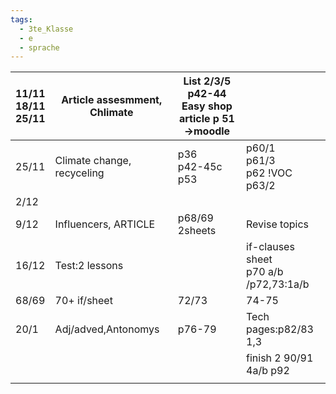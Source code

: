 ```yaml
---
tags:
  - 3te_Klasse
  - e
  - sprache
---
```


| 11/11<br>18/11<br>25/11 | Article assesmment, Chlimate | List 2/3/5<br>p42-44<br>Easy shop article p 51<br>→moodle |                                          |
| ----------------------- | ---------------------------- | --------------------------------------------------------- | ---------------------------------------- |
| 25/11                   | Climate change, recyceling   | p36<br>p42-45c<br>p53                                     | p60/1<br>p61/3<br>p62 !VOC<br>p63/2      |
| 2/12                    |                              |                                                           |                                          |
| 9/12                    | Influencers, ARTICLE         | p68/69<br>2sheets                                         | Revise topics<br>                        |
| 16/12                   | Test:2 lessons               |                                                           | if-clauses sheet<br>p70 a/b /p72,73:1a/b |
| 68/69                   | 70+ if/sheet                 | 72/73                                                     | 74-75                                    |
| 20/1                    | Adj/adved,Antonomys          | p76-79                                                    | Tech pages:p82/83<br>1,3                 |
|                         |                              |                                                           | finish 2 90/91<br>4a/b p92               |
|                         |                              |                                                           |                                          |
